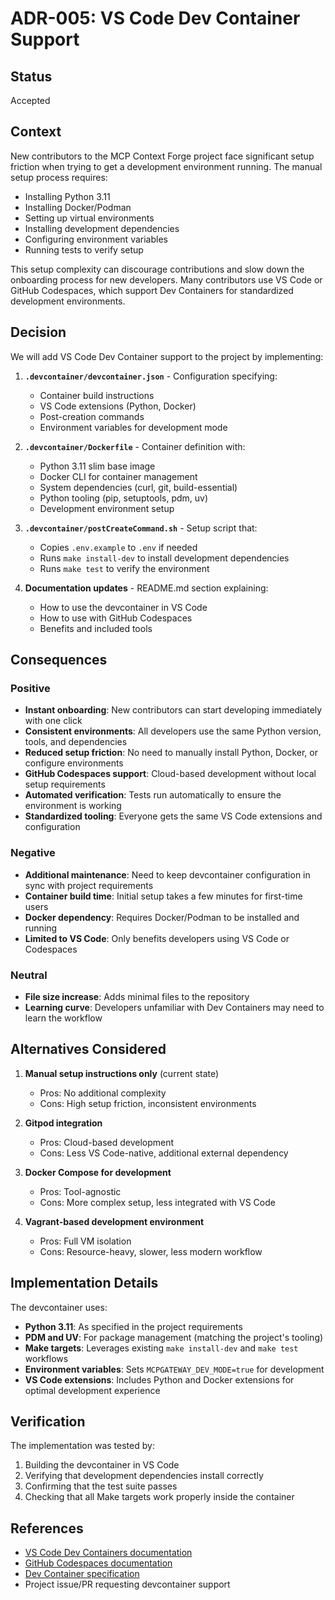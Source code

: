 # ADR-005: VS Code Dev Container Support

## Status

Accepted

## Context

New contributors to the MCP Context Forge project face significant setup friction when trying to get a development environment running. The manual setup process requires:

- Installing Python 3.11
- Installing Docker/Podman
- Setting up virtual environments
- Installing development dependencies
- Configuring environment variables
- Running tests to verify setup

This setup complexity can discourage contributions and slow down the onboarding process for new developers. Many contributors use VS Code or GitHub Codespaces, which support Dev Containers for standardized development environments.

## Decision

We will add VS Code Dev Container support to the project by implementing:

1. **`.devcontainer/devcontainer.json`** - Configuration specifying:
   - Container build instructions
   - VS Code extensions (Python, Docker)
   - Post-creation commands
   - Environment variables for development mode

2. **`.devcontainer/Dockerfile`** - Container definition with:
   - Python 3.11 slim base image
   - Docker CLI for container management
   - System dependencies (curl, git, build-essential)
   - Python tooling (pip, setuptools, pdm, uv)
   - Development environment setup

3. **`.devcontainer/postCreateCommand.sh`** - Setup script that:
   - Copies `.env.example` to `.env` if needed
   - Runs `make install-dev` to install development dependencies
   - Runs `make test` to verify the environment

4. **Documentation updates** - README.md section explaining:
   - How to use the devcontainer in VS Code
   - How to use with GitHub Codespaces
   - Benefits and included tools

## Consequences

### Positive

- **Instant onboarding**: New contributors can start developing immediately with one click
- **Consistent environments**: All developers use the same Python version, tools, and dependencies
- **Reduced setup friction**: No need to manually install Python, Docker, or configure environments
- **GitHub Codespaces support**: Cloud-based development without local setup requirements
- **Automated verification**: Tests run automatically to ensure the environment is working
- **Standardized tooling**: Everyone gets the same VS Code extensions and configuration

### Negative

- **Additional maintenance**: Need to keep devcontainer configuration in sync with project requirements
- **Container build time**: Initial setup takes a few minutes for first-time users
- **Docker dependency**: Requires Docker/Podman to be installed and running
- **Limited to VS Code**: Only benefits developers using VS Code or Codespaces

### Neutral

- **File size increase**: Adds minimal files to the repository
- **Learning curve**: Developers unfamiliar with Dev Containers may need to learn the workflow

## Alternatives Considered

1. **Manual setup instructions only** (current state)
   - Pros: No additional complexity
   - Cons: High setup friction, inconsistent environments

2. **Gitpod integration**
   - Pros: Cloud-based development
   - Cons: Less VS Code-native, additional external dependency

3. **Docker Compose for development**
   - Pros: Tool-agnostic
   - Cons: More complex setup, less integrated with VS Code

4. **Vagrant-based development environment**
   - Pros: Full VM isolation
   - Cons: Resource-heavy, slower, less modern workflow

## Implementation Details

The devcontainer uses:
- **Python 3.11**: As specified in the project requirements
- **PDM and UV**: For package management (matching the project's tooling)
- **Make targets**: Leverages existing `make install-dev` and `make test` workflows
- **Environment variables**: Sets `MCPGATEWAY_DEV_MODE=true` for development
- **VS Code extensions**: Includes Python and Docker extensions for optimal development experience

## Verification

The implementation was tested by:
1. Building the devcontainer in VS Code
2. Verifying that development dependencies install correctly
3. Confirming that the test suite passes
4. Checking that all Make targets work properly inside the container

## References

- [VS Code Dev Containers documentation](https://code.visualstudio.com/docs/devcontainers/containers)
- [GitHub Codespaces documentation](https://docs.github.com/en/codespaces)
- [Dev Container specification](https://containers.dev/)
- Project issue/PR requesting devcontainer support
